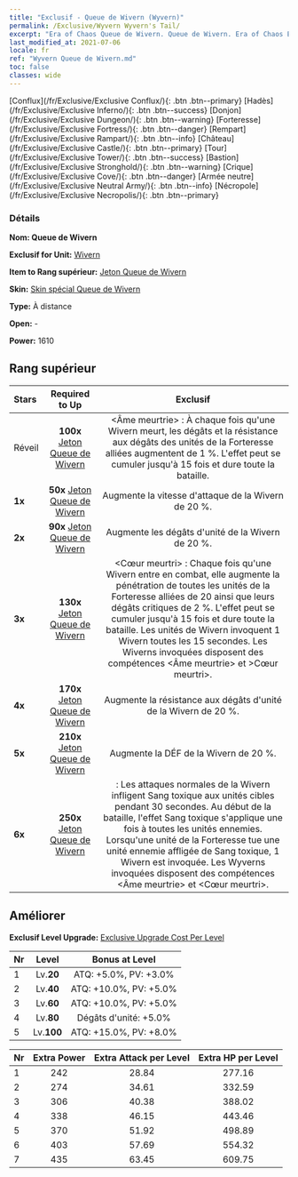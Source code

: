 ```yaml
---
title: "Exclusif - Queue de Wivern (Wyvern)"
permalink: /Exclusive/Wyvern Wyvern's Tail/
excerpt: "Era of Chaos Queue de Wivern. Queue de Wivern. Era of Chaos Exclusif Queue de Wivern. Wivern Exclusif."
last_modified_at: 2021-07-06
locale: fr
ref: "Wyvern Queue de Wivern.md"
toc: false
classes: wide
---
```

 [Conflux](/fr/Exclusive/Exclusive Conflux/){: .btn .btn--primary} [Hadès](/fr/Exclusive/Exclusive Inferno/){: .btn .btn--success} [Donjon](/fr/Exclusive/Exclusive Dungeon/){: .btn .btn--warning} [Forteresse](/fr/Exclusive/Exclusive Fortress/){: .btn .btn--danger} [Rempart](/fr/Exclusive/Exclusive Rampart/){: .btn .btn--info} [Château](/fr/Exclusive/Exclusive Castle/){: .btn .btn--primary} [Tour](/fr/Exclusive/Exclusive Tower/){: .btn .btn--success} [Bastion](/fr/Exclusive/Exclusive Stronghold/){: .btn .btn--warning} [Crique](/fr/Exclusive/Exclusive Cove/){: .btn .btn--danger} [Armée neutre](/fr/Exclusive/Exclusive Neutral Army/){: .btn .btn--info} [Nécropole](/fr/Exclusive/Exclusive Necropolis/){: .btn .btn--primary} 

### Détails
 **Nom: Queue de Wivern** 

 **Exclusif for Unit:** [Wivern](/fr/units/Wyvern/) 

 **Item to Rang supérieur:** [Jeton Queue de Wivern](/ItemsFR/con_996/)

 **Skin:** [Skin spécial Queue de Wivern](/ItemsFR/con_664/)

 **Type:** À distance

 **Open:** -

 **Power:** 1610

## Rang supérieur

  |     Stars    |  Required to Up | Exclusif |
  |:-------------|:---------------:|:---------------:|
  |  Réveil  | **100x** [Jeton Queue de Wivern](/ItemsFR/con_996/) | <Âme meurtrie> : À chaque fois qu'une Wivern meurt, les dégâts et la résistance aux dégâts des unités de la Forteresse alliées augmentent de 1 %. L'effet peut se cumuler jusqu'à 15 fois et dure toute la bataille. |
  | **1x** <i class="fas fa-star"/> | **50x** [Jeton Queue de Wivern](/ItemsFR/con_996/) | Augmente la vitesse d'attaque de la Wivern de 20 %. |
  | **2x** <i class="fas fa-star"/> | **90x** [Jeton Queue de Wivern](/ItemsFR/con_996/) | Augmente les dégâts d'unité de la Wivern de 20 %. |
  | **3x** <i class="fas fa-star"/> | **130x** [Jeton Queue de Wivern](/ItemsFR/con_996/) | <Cœur meurtri> : Chaque fois qu'une Wivern entre en combat, elle augmente la pénétration de toutes les unités de la Forteresse alliées de 20 ainsi que leurs dégâts critiques de 2 %. L'effet peut se cumuler jusqu'à 15 fois et dure toute la bataille. Les unités de Wivern invoquent 1 Wivern toutes les 15 secondes. Les Wiverns invoquées disposent des compétences <Âme meurtrie> et >Cœur meurtri>. |
  | **4x** <i class="fas fa-star"/> | **170x** [Jeton Queue de Wivern](/ItemsFR/con_996/) | Augmente la résistance aux dégâts d'unité de la Wivern de 20 %. |
  | **5x** <i class="fas fa-star"/> | **210x** [Jeton Queue de Wivern](/ItemsFR/con_996/) | Augmente la DÉF de la Wivern de 20 %. |
  | **6x** <i class="fas fa-star"/> | **250x** [Jeton Queue de Wivern](/ItemsFR/con_996/) | <Sang meurtri> : Les attaques normales de la Wivern infligent Sang toxique aux unités cibles pendant 30 secondes. Au début de la bataille, l'effet Sang toxique s'applique une fois à toutes les unités ennemies. Lorsqu'une unité de la Forteresse tue une unité ennemie affligée de Sang toxique, 1 Wivern est invoquée. Les Wyverns invoquées disposent des compétences <Âme meurtrie> et <Cœur meurtri>. |


## Améliorer
 **Exclusif Level Upgrade:** [Exclusive Upgrade Cost Per Level](/Exclusive/ExclusiveUpgradeCostPerLevel/)

  |  Nr  |   Level  | Bonus at Level |
  |:-----|:--------:|:--------------:|
  | 1 | Lv.**20** | ATQ: +5.0%, PV: +3.0% |
  | 2 | Lv.**40** | ATQ: +10.0%, PV: +5.0% |
  | 3 | Lv.**60** | ATQ: +10.0%, PV: +5.0% |
  | 4 | Lv.**80** | Dégâts d'unité: +5.0% |
  | 5 | Lv.**100** | ATQ: +15.0%, PV: +8.0% |


  |  Nr  |  Extra Power | Extra Attack per Level | Extra HP per Level |
  |:-----|:--------:|:--------:|:--------:|
  | 1 | 242 | 28.84 | 277.16 |
  | 2 | 274 | 34.61 | 332.59 |
  | 3 | 306 | 40.38 | 388.02 |
  | 4 | 338 | 46.15 | 443.46 |
  | 5 | 370 | 51.92 | 498.89 |
  | 6 | 403 | 57.69 | 554.32 |
  | 7 | 435 | 63.45 | 609.75 |


